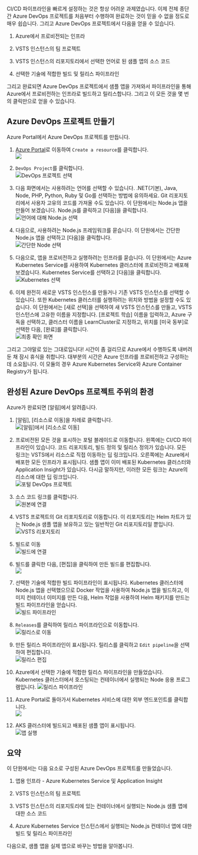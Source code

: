 CI/CD 파이프라인을 빠르게 설정하는 것은 항상 어려운 과제였습니다. 이제 전체 종단간 Azure DevOps 프로젝트를 처음부터 수행하여 완료하는 것이 믿을 수 없을 정도로 매우 쉽습니다. 그리고 Azure DevOps 프로젝트에서 다음을 얻을 수 있습니다.

1. Azure에서 프로비전되는 인프라

2. VSTS 인스턴스의 팀 프로젝트

3. VSTS 인스턴스의 리포지토리에서 선택한 언어로 된 샘플 앱의 소스 코드

4. 선택한 기술에 적합한 빌드 및 릴리스 파이프라인

그리고 완료되면 Azure DevOps 프로젝트에서 샘플 앱을 가져와서 파이프라인을 통해 Azure에서 프로비전하는 인프라로 빌드하고 릴리스합니다. 그리고 이 모든 것을 몇 번의 클릭만으로 얻을 수 있습니다.

## <a name="create-an-azure-devops-project"></a>Azure DevOps 프로젝트 만들기

Azure Portal에서 Azure DevOps 프로젝트를 만듭니다.

1. [Azure Portal](https://portal.azure.com)로 이동하여 `Create a resource`를 클릭합니다.  
![](/media-draft/1-azureportal.png)

2. `DevOps Project`를 클릭합니다.  
![DevOps 프로젝트 선택](/media-draft/1-pickdevopsproject.png)

3. 다음 화면에서는 사용하려는 언어를 선택할 수 있습니다. .NET(기본), Java, Node, PHP, Python, Ruby 및 Go를 선택하는 방법에 유의하세요. Git 리포지토리에서 사용자 고유의 코드를 가져올 수도 있습니다. 이 단원에서는 Node.js 앱을 만들어 보겠습니다. Node.js를 클릭하고 [다음]을 클릭합니다.  
![언어에 대해 Node.js 선택](/media-draft/1-picknodejsforlang.png)

4. 다음으로, 사용하려는 Node.js 프레임워크를 묻습니다. 이 단원에서는 간단한 Node.js 앱을 선택하고 [다음]을 클릭합니다.  
![간단한 Node 선택](/media-draft/1-picksimplenode.png)

5. 다음으로, 앱을 프로비전하고 실행하려는 인프라를 묻습니다. 이 단원에서는 Azure Kubernetes Service를 사용하여 Kubernetes 클러스터에 프로비전하고 배포해 보겠습니다. Kubernetes Service를 선택하고 [다음]을 클릭합니다.  
![Kubernetes 선택](/media-draft/1-pickkubernetes.png)

6. 이제 완전히 새로운 VSTS 인스턴스를 만들거나 기존 VSTS 인스턴스를 선택할 수 있습니다. 또한 Kubernetes 클러스터를 실행하려는 위치와 방법을 설정할 수도 있습니다. 이 단원에서는 [새로 선택]을 선택하여 새 VSTS 인스턴스를 만들고, VSTS 인스턴스에 고유한 이름을 지정합니다. [프로젝트 학습] 이름을 입력하고, Azure 구독을 선택하고, 클러스터 이름을 LearnCluster로 지정하고, 위치를 [미국 동부]로 선택한 다음, [완료]를 클릭합니다.  
![최종 확인 화면](/media-draft/1-finalconfirmation.png)

그리고 그야말로 있는 그대로입니다! 시간이 좀 걸리므로 Azure에서 수행하도록 내버려 둔 채 잠시 휴식을 취합니다. 대부분의 시간은 Azure 인프라를 프로비전하고 구성하는 데 소요됩니다. 이 모듈의 경우 Azure Kubernetes Service와 Azure Container Registry가 됩니다.

## <a name="a-lap-around-the-finished-azure-devops-project"></a>완성된 Azure DevOps 프로젝트 주위의 환경

Azure가 완료되면 [알림]에서 알려줍니다.

1. [알림], [리소스로 이동]을 차례로 클릭합니다.  
![[알림]에서 [리소스로 이동]](/media-draft/1-gotoresourcefromalert.png)

2. 프로비전된 모든 것을 표시하는 포털 블레이드로 이동합니다. 왼쪽에는 CI/CD 파이프라인이 있습니다. 코드 리포지토리, 빌드 정의 및 릴리스 정의가 있습니다. 모든 링크는 VSTS에서 리소스로 직접 이동하는 딥 링크입니다. 오른쪽에는 Azure에서 배포한 모든 인프라가 표시됩니다. 샘플 앱이 이미 배포된 Kubernetes 클러스터와 Application Insight가 있습니다. 다시금 말하지만, 이러한 모든 링크는 Azure의 리소스에 대한 딥 링크입니다.  
![포털 DevOps 프로젝트](/media-draft/1-pickdevopsproject.png)

3. 소스 코드 링크를 클릭합니다.  
![원본에 연결](/media-draft/1-linktosource.png)

4. VSTS 프로젝트의 Git 리포지토리로 이동합니다. 이 리포지토리는 Helm 차트가 있는 Node.js 샘플 앱을 보유하고 있는 일반적인 Git 리포지토리일 뿐입니다.  
![VSTS 리포지토리](/media-draft/1-vstsrepo.png)

5. 빌드로 이동  
![빌드에 연결](/media-draft/1-navtobuild.png)

6. 빌드를 클릭한 다음, [편집]을 클릭하여 만든 빌드를 편집합니다.  
![](/media-draft/1-editbuildlink.png)

7. 선택한 기술에 적합한 빌드 파이프라인이 표시됩니다. Kubernetes 클러스터에 Node.js 앱을 선택했으므로 Docker 작업을 사용하여 Node.js 앱을 빌드하고, 이미지 컨테이너 이미지를 만든 다음, Helm 작업을 사용하여 Helm 패키지를 만드는 빌드 파이프라인을 얻습니다.  
![빌드 파이프라인](/media-draft/1-buildpipeline.png)

8. `Releases`를 클릭하여 릴리스 파이프라인으로 이동합니다.  
![릴리스로 이동](/media-draft/1-gotoreleases.png)

9. 만든 릴리스 파이프라인이 표시됩니다. 릴리스를 클릭하고 `Edit pipeline`을 선택하여 편집합니다.  
![릴리스 편집](/media-draft/1-editrelease.png)

10. Azure에서 선택한 기술에 적합한 릴리스 파이프라인을 만들었습니다. Kubernetes 클러스터에서 호스팅되는 컨테이너에서 실행되는 Node 응용 프로그램입니다.
![릴리스 파이프라인](/media-draft/1-releasepipeline.png)

11. Azure Portal로 돌아가서 Kubernetes 서비스에 대한 외부 엔드포인트를 클릭합니다.  
![](/media-draft/1-clickonendpoint.png)

12. AKS 클러스터에 빌드되고 배포된 샘플 앱이 표시됩니다.  
![앱 실행](/media-draft/1-apprunning.png)

## <a name="summary"></a>요약

이 단원에서는 다음 요소로 구성된 Azure DevOps 프로젝트를 만들었습니다.

1. 앱용 인프라 - Azure Kubernetes Service 및 Application Insight

2. VSTS 인스턴스의 팀 프로젝트

3. VSTS 인스턴스의 리포지토리에 있는 컨테이너에서 실행되는 Node.js 샘플 앱에 대한 소스 코드

4. Azure Kubernetes Service 인스턴스에서 실행되는 Node.js 컨테이너 앱에 대한 빌드 및 릴리스 파이프라인

다음으로, 샘플 앱을 실제 앱으로 바꾸는 방법을 알아봅니다.